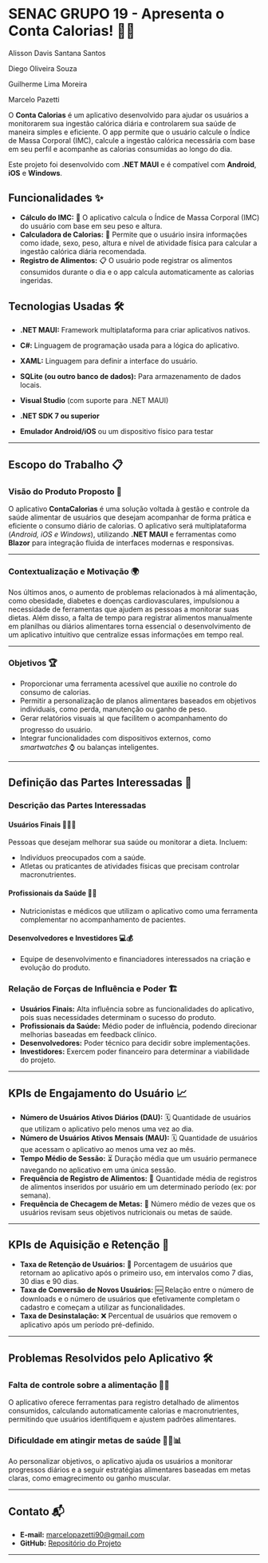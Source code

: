 # SENAC GRUPO 19 - Apresenta o Conta Calorias! 🥗📱

Alisson Davis Santana Santos

Diego Oliveira Souza

Guilherme Lima Moreira

Marcelo Pazetti


O **Conta Calorias** é um aplicativo desenvolvido para ajudar os usuários a monitorarem sua ingestão calórica diária e controlarem sua saúde de maneira simples e eficiente. O app permite que o usuário calcule o Índice de Massa Corporal (IMC), calcule a ingestão calórica necessária com base em seu perfil e acompanhe as calorias consumidas ao longo do dia.

Este projeto foi desenvolvido com **.NET MAUI** e é compatível com **Android**, **iOS** e **Windows**.

## Funcionalidades ✨

- **Cálculo do IMC:** 🧮 O aplicativo calcula o Índice de Massa Corporal (IMC) do usuário com base em seu peso e altura.  
- **Calculadora de Calorias:** 🥑 Permite que o usuário insira informações como idade, sexo, peso, altura e nível de atividade física para calcular a ingestão calórica diária recomendada.  
- **Registro de Alimentos:** 📋 O usuário pode registrar os alimentos consumidos durante o dia e o app calcula automaticamente as calorias ingeridas.

## Tecnologias Usadas 🛠️

- **.NET MAUI:** Framework multiplataforma para criar aplicativos nativos.  
- **C#:** Linguagem de programação usada para a lógica do aplicativo.  
- **XAML:** Linguagem para definir a interface do usuário.  
- **SQLite (ou outro banco de dados):** Para armazenamento de dados locais.  

- **Visual Studio** (com suporte para .NET MAUI)  
- **.NET SDK 7 ou superior**  
- **Emulador Android/iOS** ou um dispositivo físico para testar  

---

## Escopo do Trabalho 📋

### Visão do Produto Proposto 🎯  
O aplicativo **ContaCalorias** é uma solução voltada à gestão e controle da saúde alimentar de usuários que desejam acompanhar de forma prática e eficiente o consumo diário de calorias. O aplicativo será multiplataforma (*Android, iOS e Windows*), utilizando **.NET MAUI** e ferramentas como **Blazor** para integração fluida de interfaces modernas e responsivas.  

---

### Contextualização e Motivação 🌍  
Nos últimos anos, o aumento de problemas relacionados à má alimentação, como obesidade, diabetes e doenças cardiovasculares, impulsionou a necessidade de ferramentas que ajudem as pessoas a monitorar suas dietas. Além disso, a falta de tempo para registrar alimentos manualmente em planilhas ou diários alimentares torna essencial o desenvolvimento de um aplicativo intuitivo que centralize essas informações em tempo real.

---

### Objetivos 🏆  

- Proporcionar uma ferramenta acessível que auxilie no controle do consumo de calorias.  
- Permitir a personalização de planos alimentares baseados em objetivos individuais, como perda, manutenção ou ganho de peso.  
- Gerar relatórios visuais 📊 que facilitem o acompanhamento do progresso do usuário.  
- Integrar funcionalidades com dispositivos externos, como *smartwatches* ⌚ ou balanças inteligentes.  

---

## Definição das Partes Interessadas 🤝

### Descrição das Partes Interessadas

#### Usuários Finais 🧑‍🤝‍🧑  
Pessoas que desejam melhorar sua saúde ou monitorar a dieta. Incluem:  
- Indivíduos preocupados com a saúde.  
- Atletas ou praticantes de atividades físicas que precisam controlar macronutrientes.  

#### Profissionais da Saúde 👩‍⚕️  
- Nutricionistas e médicos que utilizam o aplicativo como uma ferramenta complementar no acompanhamento de pacientes.  

#### Desenvolvedores e Investidores 💻💰  
- Equipe de desenvolvimento e financiadores interessados na criação e evolução do produto.  

### Relação de Forças de Influência e Poder 🏗️  
- **Usuários Finais:** Alta influência sobre as funcionalidades do aplicativo, pois suas necessidades determinam o sucesso do produto.  
- **Profissionais da Saúde:** Médio poder de influência, podendo direcionar melhorias baseadas em feedback clínico.  
- **Desenvolvedores:** Poder técnico para decidir sobre implementações.  
- **Investidores:** Exercem poder financeiro para determinar a viabilidade do projeto.  

---

## KPIs de Engajamento do Usuário 📈

- **Número de Usuários Ativos Diários (DAU):** 🗓️ Quantidade de usuários que utilizam o aplicativo pelo menos uma vez ao dia.  
- **Número de Usuários Ativos Mensais (MAU):** 🗓️ Quantidade de usuários que acessam o aplicativo ao menos uma vez ao mês.  
- **Tempo Médio de Sessão:** ⏳ Duração média que um usuário permanece navegando no aplicativo em uma única sessão.  
- **Frequência de Registro de Alimentos:** 🍎 Quantidade média de registros de alimentos inseridos por usuário em um determinado período (ex: por semana).  
- **Frequência de Checagem de Metas:** 🎯 Número médio de vezes que os usuários revisam seus objetivos nutricionais ou metas de saúde.  

---

## KPIs de Aquisição e Retenção 🧲  

- **Taxa de Retenção de Usuários:** 🎡 Porcentagem de usuários que retornam ao aplicativo após o primeiro uso, em intervalos como 7 dias, 30 dias e 90 dias.  
- **Taxa de Conversão de Novos Usuários:** 🆕 Relação entre o número de downloads e o número de usuários que efetivamente completam o cadastro e começam a utilizar as funcionalidades.  
- **Taxa de Desinstalação:** ❌ Percentual de usuários que removem o aplicativo após um período pré-definido.  

---

## Problemas Resolvidos pelo Aplicativo 🛠️  

### Falta de controle sobre a alimentação 🍔❌  
O aplicativo oferece ferramentas para registro detalhado de alimentos consumidos, calculando automaticamente calorias e macronutrientes, permitindo que usuários identifiquem e ajustem padrões alimentares.  

### Dificuldade em atingir metas de saúde 🏋️‍♀️📊  
Ao personalizar objetivos, o aplicativo ajuda os usuários a monitorar progressos diários e a seguir estratégias alimentares baseadas em metas claras, como emagrecimento ou ganho muscular.  

---

## Contato 📬  

- **E-mail:** marcelopazetti90@gmail.com  
- **GitHub:** [Repositório do Projeto](https://github.com/M-Pazetti/5-Semestre-Grupo-19-Parte-1-Senac)

---
